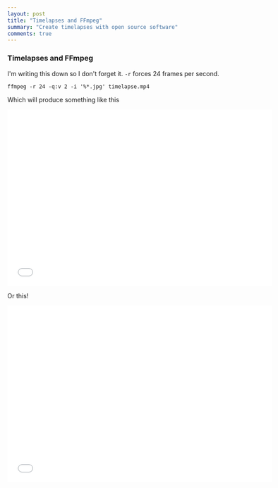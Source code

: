 ```yaml
---
layout: post
title: "Timelapses and FFmpeg"
summary: "Create timelapses with open source software"
comments: true
---
```


### Timelapses and FFmpeg

I'm writing this down so I don't forget it. `-r` forces 24 frames per second.

	ffmpeg -r 24 -q:v 2 -i '%*.jpg' timelapse.mp4

Which will produce something like this

<iframe src="//player.vimeo.com/video/85014164" width="600px" height="400px" frameborder="0" webkitallowfullscreen="true" mozallowfullscreen="true" allowfullscreen="true"> </iframe>


Or this!


<iframe src="//player.vimeo.com/video/31471869" width="600px" height="400px" frameborder="0" webkitallowfullscreen="true" mozallowfullscreen="true" allowfullscreen="true"> </iframe>



